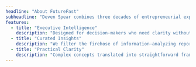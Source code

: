 ```yaml
---
headline: "About FutureFast"
subheadline: "Deven Spear combines three decades of entrepreneurial experience with deep expertise in real estate, emerging technologies, and innovation strategy. As AI, blockchain, and mixed reality converge at unprecedented speed, Deven's ability to identify patterns in complexity has never been more valuable. **FutureFast** translates exponential change into strategic advantage—empowering executives to make confident decisions in an increasingly accelerated landscape. Our mission is simple: transform technological noise into clear, actionable intelligence for leaders who need to stay ahead. [To learn more about Deven Spear, click here.](http://deven.cloud)"
features:
  - title: "Executive Intelligence"
    description: "Designed for decision-makers who need clarity without technical complexity. Strategy, not syntax."
  - title: "Curated Insights"
    description: "We filter the firehose of information—analyzing reports, studies, and expert opinions to deliver only what matters to your business."
  - title: "Practical Clarity"
    description: "Complex concepts translated into straightforward frameworks you can immediately apply to your organization."
---
```

